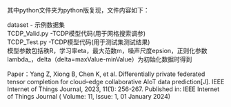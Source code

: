 其中python文件夹为python版复现，文件内容如下：

dataset - 示例数据集  
TCDP_Valid.py -TCDP模型代码(用于网格搜索调参)  
TCDP_Test.py -TCDP模型代码(用于测试集测试结果)  
模型参数包括秩R，学习率eta，最大范数m，噪声尺度epsion，正则化参数lambda_，delta（delta=maxValue-minValue）为初始化数据时得到

Paper：Yang Z, Xiong B, Chen K, et al. Differentially private federated tensor completion for cloud–edge collaborative AIoT data prediction[J]. IEEE Internet of Things Journal, 2023, 11(1): 256-267.
Published in: IEEE Internet of Things Journal ( Volume: 11, Issue: 1, 01 January 2024)